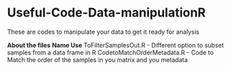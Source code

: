 # Useful-Code-Data-manipulationR
These are codes to manipulate your data to get it ready for analysis

**About the files**
**Name                           Use**
ToFilterSamplesOut.R         -   Different option to subset samples from a data frame in R
CodetoMatchOrderMetadata.R   -   Code to Match the order of the samples in you matrix and you metadata
